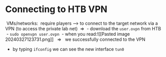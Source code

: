 # Connecting to HTB VPN
 VMs/networks:
 require players -->  to connect to the target network via a VPN         (to access the private lab net)
 =>
 - download the `user.ovpn` from HTB
 - `sudo openvpn user.ovpn`
	 - when you read:![[Pasted image 20240327123731.png]]
	   =>
	   we successfully connected to the VPN

- by typing `ifconfig` we can see the new interface `tun0`